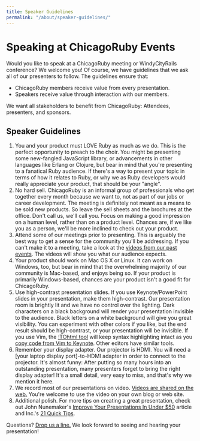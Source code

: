```yaml
---
title: Speaker Guidelines
permalink: "/about/speaker-guidelines/"
---
```


# Speaking at ChicagoRuby Events

Would you like to speak at a ChicagoRuby meeting or WindyCityRails conference? We welcome you! Of course, we have guidelines that we ask all of our presenters to follow. The guidelines ensure that:

- ChicagoRuby members receive value from every presentation.
- Speakers receive value through interaction with our members.

We want all stakeholders to benefit from ChicagoRuby: Attendees, presenters, and sponsors.


## Speaker Guidelines

1. You and your product must LOVE Ruby as much as we do. This is the perfect opportunity to preach to the choir. You might be presenting some new-fangled JavaScript library, or advancements in other languages like Erlang or Clojure, but bear in mind that you're presenting to a fanatical Ruby audience. If there's a way to present your topic in terms of how it relates to Ruby, or why we as Ruby developers would really appreciate your product, that should be your "angle".
2. No hard sell. ChicagoRuby is an informal group of professionals who get together every month because we want to, not as part of our jobs or career development. The meeting is definitely not meant as a means to be sold new products. So leave the sell sheets and the brochures at the office. Don't call us, we'll call you. Focus on making a good impression on a human level, rather than on a product level. Chances are, if we like you as a person, we'll be more inclined to check out your product.
3. Attend some of our meetings prior to presenting. This is arguably the best way to get a sense for the community you'll be addressing. If you can't make it to a meeting, take a look at the [videos from our past events](/videos). The videos will show you what our audience expects.
4. Your product should work on Mac OS X or Linux. It can work on Windows, too, but bear in mind that the overwhelming majority of our community is Mac-based, and enjoys being so. If your product is primarily Windows-based, chances are your product isn't a good fit for ChicagoRuby.
5. Use high-contrast presentation slides. If you use Keynote/PowerPoint slides in your presentation, make them high-contrast. Our presentation room is brightly lit and we have no control over the lighting. Dark characters on a black background will render your presentation invisible to the audience. Black letters on a white background will give you great visibility. You can experiment with other colors if you like, but the end result should be high-contrast, or your presentation will be invisible. If you use Vim, the [:TOhtml tool](http://rayhightower.com/blog/2013/10/31/tohtml-using-vim-code-snippets-in-keynote-presentations/) will keep syntax highlighting intact as you [copy code from Vim to Keynote](http://rayhightower.com/blog/2013/10/31/tohtml-using-vim-code-snippets-in-keynote-presentations/). Other editors have similar tools.
6. Remember your display adapter. Our projector is HDMI. You will need a [your laptop display port]-to-HDMI adapter in order to connect to the projector. It's almost funny: After putting so many hours into an outstanding presentation, many presenters forget to bring the right display adapter! It's a small detail, very easy to miss, and that's why we mention it here.
7. We record most of our presentations on video. [Videos are shared on the web.](http://vimeo.com/chicagoruby/channels) You're welcome to use the video on your own blog or web site.
8. Additional polish. For more tips on creating a great presentation, check out John Nunemaker's [Improve Your Presentations In Under $50](http://railstips.org/blog/archives/2010/05/05/improve-your-presentations-in-under-50/) article and Inc.'s [21 Quick Tips](http://www.inc.com/geoffrey-james/how-to-fix-your-presentations-21-tips.html).

Questions? [Drop us a line.](/contact) We look forward to seeing and hearing your presentation!
